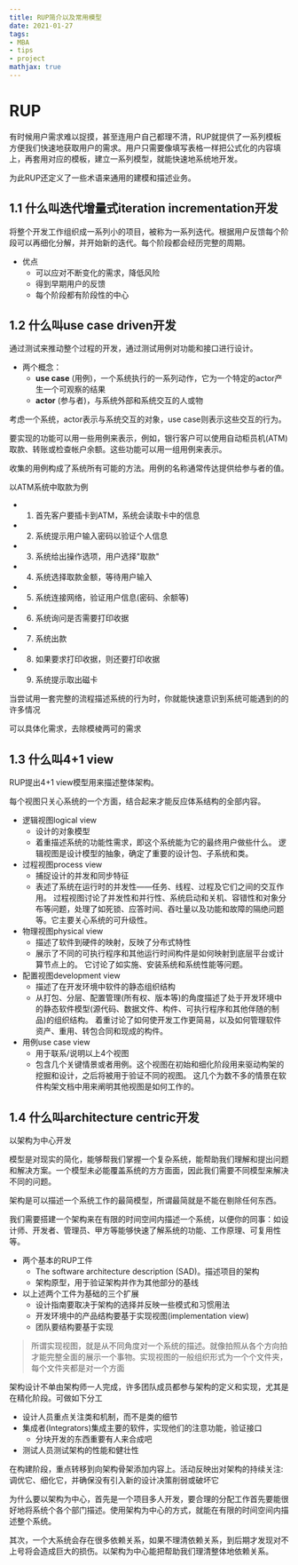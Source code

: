 ```yaml
---
title: RUP简介以及常用模型
date: 2021-01-27
tags: 
- MBA
- tips
- project
mathjax: true
---
```


# RUP

有时候用户需求难以捉摸，甚至连用户自己都理不清，RUP就提供了一系列模板方便我们快速地获取用户的需求。用户只需要像填写表格一样把公式化的内容填上，再套用对应的模板，建立一系列模型，就能快速地系统地开发。

为此RUP还定义了一些术语来通用的建模和描述业务。


## 1.1 什么叫迭代增量式iteration incrementation开发

将整个开发工作组织成一系列小的项目，被称为一系列迭代。根据用户反馈每个阶段可以再细化分解，并开始新的迭代。每个阶段都会经历完整的周期。

- 优点
    * 可以应对不断变化的需求，降低风险
    * 得到早期用户的反馈
    * 每个阶段都有阶段性的中心


## 1.2 什么叫use case driven开发

通过测试来推动整个过程的开发，通过测试用例对功能和接口进行设计。

- 两个概念：
    * **use case** (用例)，一个系统执行的一系列动作，它为一个特定的actor产生一个可观察的结果
    * **actor** (参与者)，与系统外部和系统交互的人或物

考虑一个系统，actor表示与系统交互的对象，use case则表示这些交互的行为。

要实现的功能可以用一些用例来表示，例如，银行客户可以使用自动柜员机(ATM)取款、转账或检查帐户余额。这些功能可以用一组用例来表示。

收集的用例构成了系统所有可能的方法。用例的名称通常传达提供给参与者的值。

以ATM系统中取款为例

- 1. 首先客户要插卡到ATM，系统会读取卡中的信息
- 2. 系统提示用户输入密码以验证个人信息
- 3. 系统给出操作选项，用户选择"取款"
- 4. 系统选择取款金额，等待用户输入
- 5. 系统连接网络，验证用户信息(密码、余额等)
- 6. 系统询问是否需要打印收据
- 7. 系统出款
- 8. 如果要求打印收据，则还要打印收据
- 9. 系统提示取出磁卡

当尝试用一套完整的流程描述系统的行为时，你就能快速意识到系统可能遇到的的许多情况

可以具体化需求，去除模棱两可的需求


## 1.3 什么叫4+1 view 

RUP提出4+1 view模型用来描述整体架构。

每个视图只关心系统的一个方面，结合起来才能反应体系结构的全部内容。

- 逻辑视图logical view
    * 设计的对象模型
    * 着重描述系统的功能性需求，即这个系统能为它的最终用户做些什么。 逻辑视图是设计模型的抽象，确定了重要的设计包、子系统和类。
- 过程视图process view
    * 捕捉设计的并发和同步特征
    * 表述了系统在运行时的并发性——任务、线程、过程及它们之间的交互作用。 过程视图讨论了并发性和并行性、系统启动和关机、容错性和对象分布等问题，处理了如死锁、应答时间、吞吐量以及功能和故障的隔绝问题等。它主要关心系统的可升级性。
- 物理视图physical view
    * 描述了软件到硬件的映射，反映了分布式特性
    * 展示了不同的可执行程序和其他运行时间构件是如何映射到底层平台或计算节点上的。 它讨论了如实施、安装系统和系统性能等问题。
- 配置视图development view
    * 描述了在开发环境中软件的静态组织结构
    * 从打包、分层、配置管理(所有权、版本等)的角度描述了处于开发环境中的静态软件模型(源代码、数据文件、构件、可执行程序和其他伴随的制品)的组织结构。 着重讨论了如何使开发工作更简易，以及如何管理软件资产、重用、转包合同和现成的构件。 
- 用例use case view
    * 用于联系/说明以上4个视图
    * 包含几个关键情景或者用例。这个视图在初始和细化阶段用来驱动构架的挖掘和设计，之后将被用于验证不同的视图。 这几个为数不多的情景在软件构架文档中用来阐明其他视图是如何工作的。



## 1.4 什么叫architecture centric开发

以架构为中心开发

模型是对现实的简化，能够帮我们掌握一个复杂系统，能帮助我们理解和提出问题和解决方案。一个模型未必能覆盖系统的方方面面，因此我们需要不同模型来解决不同的问题。

架构是可以描述一个系统工作的最简模型，所谓最简就是不能在剔除任何东西。

我们需要搭建一个架构来在有限的时间空间内描述一个系统，以便你的同事：如设计师、开发者、管理员、甲方等能够快速了解系统的功能、工作原理、可复用性等。

- 两个基本的RUP工件
    * The software architecture description (SAD)。描述项目的架构
    * 架构原型，用于验证架构并作为其他部分的基线
- 以上述两个工件为基础的三个扩展
    * 设计指南要取决于架构的选择并反映一些模式和习惯用法
    * 开发环境中的产品结构要基于实现视图(implementation view)
    * 团队要结构要基于实现

> 所谓实现视图，就是从不同角度对一个系统的描述。就像拍照从各个方向拍才能完整全面的展示一个事物。实现视图的一般组织形式为一个个文件夹，每个文件夹都是对一个方面

架构设计不单由架构师一人完成，许多团队成员都参与架构的定义和实现，尤其是在精化阶段。可做如下分工

- 设计人员重点关注类和机制，而不是类的细节
- 集成者(Integrators)集成主要的软件，实现他们的注意功能，验证接口
    * 分块开发的东西重要有人来合成吧
- 测试人员测试架构的性能和健壮性

在构建阶段，重点转移到向架构骨架添加内容上。活动反映出对架构的持续关注:调优它、细化它，并确保没有引入新的设计决策削弱或破坏它

为什么要以架构为中心，首先是一个项目多人开发，要合理的分配工作首先要能很好地将系统个各个部门描述。使用架构为中心的方式，就能在有限的时间空间内描述整个系统。

其次，一个大系统会存在很多依赖关系，如果不理清依赖关系，到后期才发现对不上号将会造成巨大的损伤。以架构为中心能把帮助我们理清整体地依赖关系。



